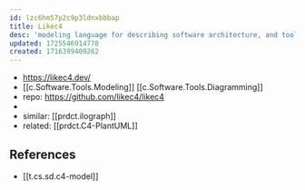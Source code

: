 ```yaml
---
id: lzc6hm57p2c9p3ldnxbbbap
title: Likec4
desc: 'modeling language for describing software architecture, and tools to generate diagrams from the model. Inspired by C4 Model and Structurizr DSL, but with some flexibility.'
updated: 1725546914778
created: 1716399409262
---
```


- https://likec4.dev/
- [[c.Software.Tools.Modeling]] [[c.Software.Tools.Diagramming]]
- repo: https://github.com/likec4/likec4
- 
- similar: [[prdct.ilograph]]
- related: [[prdct.C4-PlantUML]]

## References

- [[t.cs.sd.c4-model]]